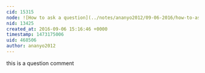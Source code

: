 ```yaml
---
cid: 15315
node: ![How to ask a question](../notes/ananyo2012/09-06-2016/how-to-ask-a-question)
nid: 13425
created_at: 2016-09-06 15:16:46 +0000
timestamp: 1473175006
uid: 468506
author: ananyo2012
---
```


this is a question comment